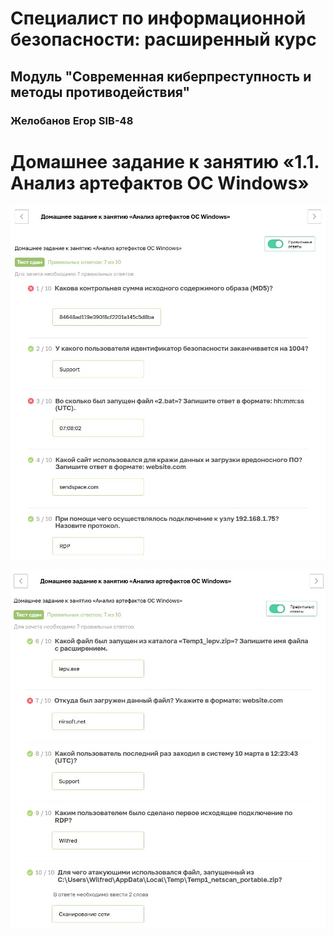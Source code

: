 # Специалист по информационной безопасности: расширенный курс
## Модуль "Современная киберпреступность и методы противодействия"
### Желобанов Егор SIB-48

# Домашнее задание к занятию «1.1. Анализ артефактов ОС Windows»

![](01.jpg)

![](02.jpg)
